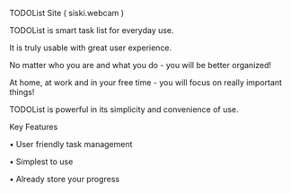 TODOList Site ( siski.webcam )

TODOList is smart task list for everyday use.

It is truly usable with great user experience.

No matter who you are and what you do - you will be better organized!

At home, at work and in your free time - you will focus on really important things!

TODOList is powerful in its simplicity and convenience of use.



Key Features

• User friendly task management

• Simplest to use

• Already store your progress
